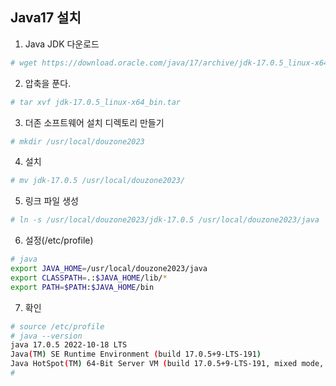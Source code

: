 ## Java17 설치

1. Java JDK 다운로드
```sh
# wget https://download.oracle.com/java/17/archive/jdk-17.0.5_linux-x64_bin.tar.gz
```

2. 압축을 푼다.
```sh
# tar xvf jdk-17.0.5_linux-x64_bin.tar
```

3. 더존 소프트웨어 설치 디렉토리 만들기
```sh
# mkdir /usr/local/douzone2023
```

4. 설치
```sh
# mv jdk-17.0.5 /usr/local/douzone2023/
```

5. 링크 파일 생성
```sh
# ln -s /usr/local/douzone2023/jdk-17.0.5 /usr/local/douzone2023/java
```

6. 설정(/etc/profile)
```sh
# java
export JAVA_HOME=/usr/local/douzone2023/java
export CLASSPATH=.:$JAVA_HOME/lib/*
export PATH=$PATH:$JAVA_HOME/bin

```

7. 확인
```sh
# source /etc/profile
# java --version
java 17.0.5 2022-10-18 LTS
Java(TM) SE Runtime Environment (build 17.0.5+9-LTS-191)
Java HotSpot(TM) 64-Bit Server VM (build 17.0.5+9-LTS-191, mixed mode, sharing)
#
```
